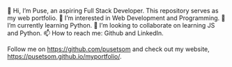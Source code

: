 👋 Hi, I’m Puse, an aspiring Full Stack Developer. This repository serves as my web portfolio.
👀 I’m interested in Web Development and Programming.
🌱 I’m currently learning Python.
💞️ I’m looking to collaborate on learning JS and Python.
📫 How to reach me: Github and LinkedIn.
  
Follow me on https://github.com/pusetsom and check out my website, https://pusetsom.github.io/myportfolio/.
